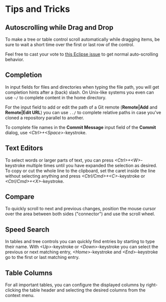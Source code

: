 # Tips and Tricks

## Autoscrolling while Drag and Drop

To make a tree or table control scroll automatically while dragging items, be sure to wait a short time over the first or last row of the control.

Feel free to cast your vote to [this Eclipse issue](https://bugs.eclipse.org/bugs/show_bug.cgi?id=457108) to get normal auto-scrolling behavior.

## Completion

In input fields for files and directories when typing the file path, you will get completion hints after a (back) slash. On Unix-like systems you even can use `~/` to complete content in the home directory.

For the input field to add or edit the path of a Git remote
(**Remote\|Add** and **Remote\|Edit URL**) you can use `../` to complete relative paths in case you've cloned a repository parallel to another.

To complete file names in the **Commit Message** input field of the
**Commit** dialog, use *\<Ctrl>+\<Space>*-keystroke.

## Text Editors

To select words or larger parts of text, you can press
*\<Ctrl>+\<W>*-keystroke multiple times until you have expanded the selection as desired. To copy or cut the whole line to the clipboard, set the caret inside the line without selecting anything and press
*\<Ctrl/Cmd>+\<C>*-keystroke or *\<Ctrl/Cmd>+\<X>*-keystroke.

## Compare

To quickly scroll to next and previous changes, position the mouse cursor over the area between both sides ("connector") and use the scroll wheel.

## Speed Search

In tables and tree controls you can quickly find entries by starting to type their name. With *\<Up>*-keystroke or *\<Down>*-keystroke you can select the previous or next matching entry, *\<Home>*-keystroke and
*\<End>*-keystroke go to the first or last matching entry.

## Table Columns

For all important tables, you can configure the displayed columns by right-clicking the table header and selecting the desired columns from the context menu.
